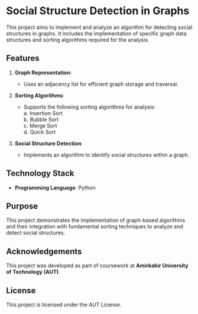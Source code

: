# Social Structure Detection in Graphs  

This project aims to implement and analyze an algorithm for detecting social structures in graphs. It includes the implementation of specific graph data structures and sorting algorithms required for the analysis.  

## Features  
1. **Graph Representation**:  
   - Uses an adjacency list for efficient graph storage and traversal.  

2. **Sorting Algorithms**:  
   - Supports the following sorting algorithms for analysis:  
     a. Insertion Sort  
     b. Bubble Sort  
     c. Merge Sort  
     d. Quick Sort  

3. **Social Structure Detection**:  
   - Implements an algorithm to identify social structures within a graph.  

## Technology Stack  
- **Programming Language**: Python 

## Purpose  
This project demonstrates the implementation of graph-based algorithms and their integration with fundamental sorting techniques to analyze and detect social structures.

## Acknowledgements  
This project was developed as part of coursework at **Amirkabir University of Technology (AUT)**.  

## License  
This project is licensed under the AUT License. 
